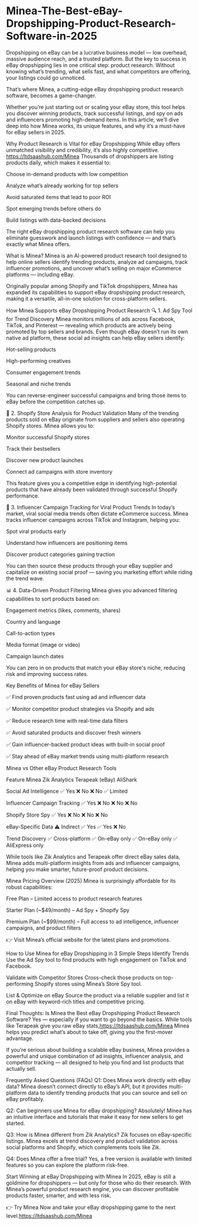 # Minea-The-Best-eBay-Dropshipping-Product-Research-Software-in-2025


Dropshipping on eBay can be a lucrative business model — low overhead, massive audience reach, and a trusted platform. But the key to success in eBay dropshipping lies in one critical step: product research. Without knowing what’s trending, what sells fast, and what competitors are offering, your listings could go unnoticed.

That’s where Minea, a cutting-edge eBay dropshipping product research software, becomes a game-changer.

Whether you’re just starting out or scaling your eBay store, this tool helps you discover winning products, track successful listings, and spy on ads and influencers promoting high-demand items. In this article, we’ll dive deep into how Minea works, its unique features, and why it’s a must-have for eBay sellers in 2025.

Why Product Research is Vital for eBay Dropshipping
While eBay offers unmatched visibility and credibility, it’s also highly competitive. https://ltdsaashub.com/Minea Thousands of dropshippers are listing products daily, which makes it essential to:

Choose in-demand products with low competition

Analyze what’s already working for top sellers

Avoid saturated items that lead to poor ROI

Spot emerging trends before others do

Build listings with data-backed decisions

The right eBay dropshipping product research software can help you eliminate guesswork and launch listings with confidence — and that’s exactly what Minea offers.

What is Minea?
Minea is an AI-powered product research tool designed to help online sellers identify trending products, analyze ad campaigns, track influencer promotions, and uncover what’s selling on major eCommerce platforms — including eBay.

Originally popular among Shopify and TikTok dropshippers, Minea has expanded its capabilities to support eBay dropshipping product research, making it a versatile, all-in-one solution for cross-platform sellers.

How Minea Supports eBay Dropshipping Product Research
🔍 1. Ad Spy Tool for Trend Discovery
Minea monitors millions of ads across Facebook, TikTok, and Pinterest — revealing which products are actively being promoted by top sellers and brands. Even though eBay doesn’t run its own native ad platform, these social ad insights can help eBay sellers identify:

Hot-selling products

High-performing creatives

Consumer engagement trends

Seasonal and niche trends

You can reverse-engineer successful campaigns and bring those items to eBay before the competition catches up.

🛒 2. Shopify Store Analysis for Product Validation
Many of the trending products sold on eBay originate from suppliers and sellers also operating Shopify stores. Minea allows you to:

Monitor successful Shopify stores

Track their bestsellers

Discover new product launches

Connect ad campaigns with store inventory

This feature gives you a competitive edge in identifying high-potential products that have already been validated through successful Shopify performance.

📲 3. Influencer Campaign Tracking for Viral Product Trends
In today’s market, viral social media trends often dictate eCommerce success. Minea tracks influencer campaigns across TikTok and Instagram, helping you:

Spot viral products early

Understand how influencers are positioning items

Discover product categories gaining traction

You can then source these products through your eBay supplier and capitalize on existing social proof — saving you marketing effort while riding the trend wave.

📊 4. Data-Driven Product Filtering
Minea gives you advanced filtering capabilities to sort products based on:

Engagement metrics (likes, comments, shares)

Country and language

Call-to-action types

Media format (image or video)

Campaign launch dates

You can zero in on products that match your eBay store's niche, reducing risk and improving success rates.

Key Benefits of Minea for eBay Sellers

✅ Find proven products fast using ad and influencer data

✅ Monitor competitor product strategies via Shopify and ads

✅ Reduce research time with real-time data filters

✅ Avoid saturated products and discover fresh winners

✅ Gain influencer-backed product ideas with built-in social proof

✅ Stay ahead of eBay market trends using multi-platform research

Minea vs Other eBay Product Research Tools

Feature	Minea	Zik Analytics	Terapeak (eBay)	AliShark

Social Ad Intelligence	✅ Yes	❌ No	❌ No	✅ Limited

Influencer Campaign Tracking	✅ Yes	❌ No	❌ No	❌ No

Shopify Store Spy	✅ Yes	❌ No	❌ No	❌ No

eBay-Specific Data	⚠️ Indirect	✅ Yes	✅ Yes	❌ No

Trend Discovery	✅ Cross-platform	✅ On-eBay only	✅ On-eBay only	✅ AliExpress only

While tools like Zik Analytics and Terapeak offer direct eBay sales data, Minea adds multi-platform insights from ads and influencer campaigns, helping you make smarter, future-proof product decisions.

Minea Pricing Overview (2025)
Minea is surprisingly affordable for its robust capabilities:

Free Plan – Limited access to product research features

Starter Plan (~$49/month) – Ad Spy + Shopify Spy

Premium Plan (~$99/month) – Full access to ad intelligence, influencer campaigns, and product filters

👉 Visit Minea’s official website for the latest plans and promotions.

How to Use Minea for eBay Dropshipping in 3 Simple Steps
Identify Trends
Use the Ad Spy tool to find products with high engagement on TikTok and Facebook.

Validate with Competitor Stores
Cross-check those products on top-performing Shopify stores using Minea’s Store Spy tool.

List & Optimize on eBay
Source the product via a reliable supplier and list it on eBay with keyword-rich titles and competitive pricing.

Final Thoughts: Is Minea the Best eBay Dropshipping Product Research Software?
Yes — especially if you want to go beyond the basics. While tools like Terapeak give you raw eBay stats,https://ltdsaashub.com/Minea Minea helps you predict what’s about to take off, giving you the first-mover advantage.

If you’re serious about building a scalable eBay business, Minea provides a powerful and unique combination of ad insights, influencer analysis, and competitor tracking — all designed to help you find and list products that actually sell.

Frequently Asked Questions (FAQs)
Q1: Does Minea work directly with eBay data?
Minea doesn’t connect directly to eBay’s API, but it provides multi-platform data to identify trending products that you can source and sell on eBay profitably.

Q2: Can beginners use Minea for eBay dropshipping?
Absolutely! Minea has an intuitive interface and tutorials that make it easy for new sellers to get started.

Q3: How is Minea different from Zik Analytics?
Zik focuses on eBay-specific listings. Minea excels at trend discovery and product validation across social platforms and Shopify, which complements tools like Zik.

Q4: Does Minea offer a free trial?
Yes, a free version is available with limited features so you can explore the platform risk-free.

Start Winning at eBay Dropshipping with Minea
In 2025, eBay is still a goldmine for dropshippers — but only for those who do their research. With Minea’s powerful product research engine, you can discover profitable products faster, smarter, and with less risk.

👉 Try Minea Now and take your eBay dropshipping game to the next level.https://ltdsaashub.com/Minea
